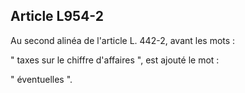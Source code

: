 Article L954-2
----
Au second alinéa de l'article L. 442-2, avant les mots :

" taxes sur le chiffre d'affaires ", est ajouté le mot :

" éventuelles ".
